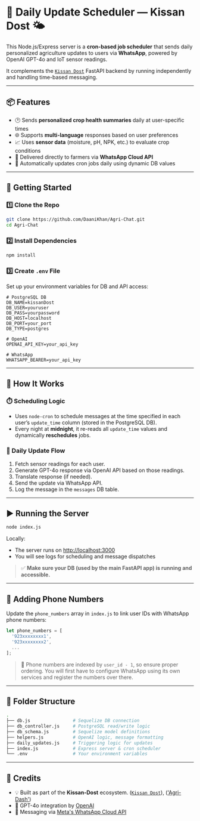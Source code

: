 # 🌾 Daily Update Scheduler — Kissan Dost 🌤️

This Node.js/Express server is a **cron-based job scheduler** that sends daily personalized agriculture updates to users via **WhatsApp**, powered by OpenAI GPT-4o and IoT sensor readings.

It complements the [`Kissan Dost`](https://github.com/Saad4858/Pandas) FastAPI backend by running independently and handling time-based messaging.

---

## 📦 Features

- 🕑 Sends **personalized crop health summaries** daily at user-specific times
- 🌐 Supports **multi-language** responses based on user preferences
- 📈 Uses **sensor data** (moisture, pH, NPK, etc.) to evaluate crop conditions
- 💬 Delivered directly to farmers via **WhatsApp Cloud API**
- 🔁 Automatically updates cron jobs daily using dynamic DB values

---

## 🚀 Getting Started

### 1️⃣ Clone the Repo

```bash
git clone https://github.com/DaaniKhan/Agri-Chat.git
cd Agri-Chat
```

### 2️⃣ Install Dependencies

```bash
npm install
```

### 3️⃣ Create `.env` File

Set up your environment variables for DB and API access:

```env
# PostgreSQL DB
DB_NAME=kissanDost
DB_USER=youruser
DB_PASS=yourpassword
DB_HOST=localhost
DB_PORT=your_port
DB_TYPE=postgres

# OpenAI
OPENAI_API_KEY=your_api_key

# WhatsApp
WHATSAPP_BEARER=your_api_key
```

---

## 🧠 How It Works

### ⏱️ Scheduling Logic

- Uses `node-cron` to schedule messages at the time specified in each user’s `update_time` column (stored in the PostgreSQL DB).
- Every night at **midnight**, it re-reads all `update_time` values and dynamically **reschedules** jobs.

### 🔁 Daily Update Flow

1. Fetch sensor readings for each user.
2. Generate GPT-4o response via OpenAI API based on those readings.
3. Translate response (if needed).
4. Send the update via WhatsApp API.
5. Log the message in the `messages` DB table.

---

## ▶️ Running the Server

```bash
node index.js
```
Locally: 
- The server runs on [http://localhost:3000](http://localhost:3000)
- You will see logs for scheduling and message dispatches

> ✅ **Make sure your DB (used by the main FastAPI app) is running and accessible.**

---

## 📇 Adding Phone Numbers

Update the `phone_numbers` array in `index.js` to link user IDs with WhatsApp phone numbers:

```js
let phone_numbers = [
  '923xxxxxxxx1',
  '923xxxxxxxx2',
  ...
];
```

> 📌 Phone numbers are indexed by `user_id - 1`, so ensure proper ordering.
> You will first have to configure WhatsApp using its own services and register the numbers over there.

---

## 📂 Folder Structure

```bash
.
├── db.js                # Sequelize DB connection
├── db_controller.js     # PostgreSQL read/write logic
├── db_schema.js         # Sequelize model definitions
├── helpers.js           # OpenAI logic, message formatting
├── daily_updates.js     # Triggering logic for updates
├── index.js             # Express server & cron scheduler
└── .env                 # Your environment variables
```

---

## 🙌 Credits

- 💡 Built as part of the **Kissan-Dost** ecosystem. ([`Kissan Dost`](https://github.com/Saad4858/Pandas)), (['Agri-Dash'](https://github.com/DaaniKhan/Agri-Dash))
- 🤖 GPT-4o integration by [OpenAI](https://openai.com)
- 📡 Messaging via [Meta's WhatsApp Cloud API](https://developers.facebook.com/docs/whatsapp)
